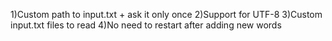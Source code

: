 1)Custom path to input.txt + ask it only once
2)Support for UTF-8
3)Custom input.txt files to read
4)No need to restart after adding new words
